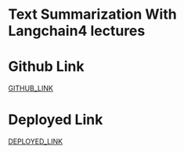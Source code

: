 # Text Summarization With Langchain4 lectures

# Github Link

[GITHUB_LINK]()

# Deployed Link

[DEPLOYED_LINK]()
